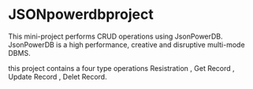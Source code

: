 # JSONpowerdbproject
This mini-project performs CRUD operations using JsonPowerDB.
JsonPowerDB is a high performance, creative and disruptive multi-mode DBMS.

this project contains a four type operations Resistration , Get Record , Update Record , Delet Record.
